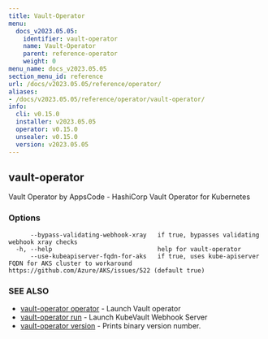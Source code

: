 ```yaml
---
title: Vault-Operator
menu:
  docs_v2023.05.05:
    identifier: vault-operator
    name: Vault-Operator
    parent: reference-operator
    weight: 0
menu_name: docs_v2023.05.05
section_menu_id: reference
url: /docs/v2023.05.05/reference/operator/
aliases:
- /docs/v2023.05.05/reference/operator/vault-operator/
info:
  cli: v0.15.0
  installer: v2023.05.05
  operator: v0.15.0
  unsealer: v0.15.0
  version: v2023.05.05
---
```


## vault-operator

Vault Operator by AppsCode - HashiCorp Vault Operator for Kubernetes

### Options

```
      --bypass-validating-webhook-xray   if true, bypasses validating webhook xray checks
  -h, --help                             help for vault-operator
      --use-kubeapiserver-fqdn-for-aks   if true, uses kube-apiserver FQDN for AKS cluster to workaround https://github.com/Azure/AKS/issues/522 (default true)
```

### SEE ALSO

* [vault-operator operator](/docs/v2023.05.05/reference/operator/vault-operator_operator)	 - Launch Vault operator
* [vault-operator run](/docs/v2023.05.05/reference/operator/vault-operator_run)	 - Launch KubeVault Webhook Server
* [vault-operator version](/docs/v2023.05.05/reference/operator/vault-operator_version)	 - Prints binary version number.

